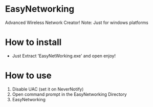 # EasyNetworking
Advanced Wireless Network Creator!
Note: Just for windows platforms

# How to install
- Just Extract 'EasyNetWorking.exe' and open enjoy!

# How to use
1. Disable UAC (set it on NeverNotify)
2. Open command prompt in the EasyNetworking Directory
3. EasyNetworking 
